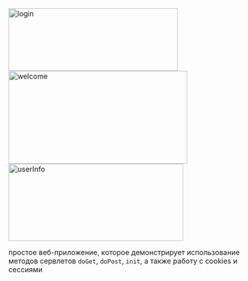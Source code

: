 <img width="335" height="124" alt="login" src="https://github.com/user-attachments/assets/dc084b2e-f74a-4ff0-9187-9406c05d1005" />
<img width="354" height="184" alt="welcome" src="https://github.com/user-attachments/assets/e8dd907f-0f86-4830-a012-140a6515e995" />
<img width="346" height="153" alt="userInfo" src="https://github.com/user-attachments/assets/f5d69d6c-86ea-43a1-8770-09c35ee1d8e7" />

простое веб-приложение, которое демонстрирует
использование методов сервлетов `doGet`, `doPost`, `init`, а также
работу с cookies и сессиями

